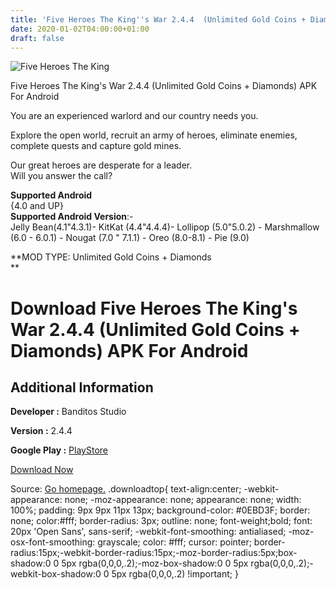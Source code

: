 ```yaml
---
title: 'Five Heroes The King''s War 2.4.4  (Unlimited Gold Coins + Diamonds) APK For Android'
date: 2020-01-02T04:00:00+01:00
draft: false
---
```


![Five Heroes The King](https://i0.wp.com/apkhome.net/wp-content/uploads/2019/11/Five-Heroes-The-Kings-War-2.4.4--Unlimited-Gold-Coins-Diamonds.png "Five Heroes The King")

  

Five Heroes The King's War 2.4.4  (Unlimited Gold Coins + Diamonds) APK For Android

You are an experienced warlord and our country needs you.

Explore the open world, recruit an army of heroes, eliminate enemies, complete quests and capture gold mines.

Our great heroes are desperate for a leader.  
Will you answer the call?

**Supported Android**  
{4.0 and UP}  
**Supported Android Version**:-  
Jelly Bean(4.1"4.3.1)- KitKat (4.4"4.4.4)- Lollipop (5.0"5.0.2) - Marshmallow (6.0 - 6.0.1) - Nougat (7.0 " 7.1.1) - Oreo (8.0-8.1) - Pie (9.0)

**MOD TYPE: Unlimited Gold Coins + Diamonds  
**

Download Five Heroes The King's War 2.4.4  (Unlimited Gold Coins + Diamonds) APK For Android
================================================================================================

Additional Information
----------------------

**Developer :** Banditos Studio

**Version :** 2.4.4

**Google Play :** [PlayStore](https://play.google.com/store/apps/details?id=studio.banditos.banditos5)

  

[Download Now](https://store4app.co/post/five-heroes-the-kings-war-2-4-4-od-unlimited-gold-coins-diamonds-apk-for-android_1573674425)

  
Source: [Go homepage.](https://store4app.co/post/five-heroes-the-kings-war-2-4-4-od-unlimited-gold-coins-diamonds-apk-for-android_1573674425) .downloadtop{ text-align:center; -webkit-appearance: none; -moz-appearance: none; appearance: none; width: 100%; padding: 9px 9px 11px 13px; background-color: #0EBD3F; border: none; color:#fff; border-radius: 3px; outline: none; font-weight;bold; font: 20px 'Open Sans', sans-serif; -webkit-font-smoothing: antialiased; -moz-osx-font-smoothing: grayscale; color: #fff; cursor: pointer; border-radius:15px;-webkit-border-radius:15px;-moz-border-radius:5px;box-shadow:0 0 5px rgba(0,0,0,.2);-moz-box-shadow:0 0 5px rgba(0,0,0,.2);-webkit-box-shadow:0 0 5px rgba(0,0,0,.2) !important; }